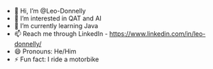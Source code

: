- 👋 Hi, I’m @Leo-Donnelly
- 👀 I’m interested in QAT and AI
- 🌱 I’m currently learning Java
- 📫 Reach me through LinkedIn - https://www.linkedin.com/in/leo-donnelly/
- 😄 Pronouns: He/Him
- ⚡ Fun fact: I ride a motorbike

<!---
Leo-Donnelly/Leo-Donnelly is a ✨ special ✨ repository because its `README.md` (this file) appears on your GitHub profile.
You can click the Preview link to take a look at your changes.
--->
